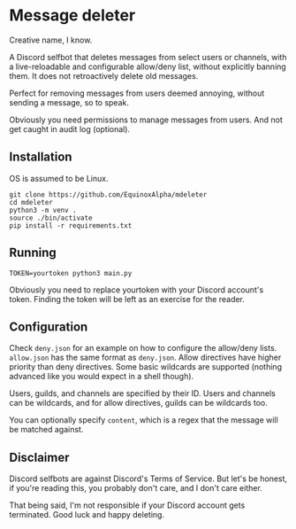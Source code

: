 # Message deleter

Creative name, I know.

A Discord selfbot that deletes messages from select users or channels, with a live-reloadable and configurable allow/deny list, without explicitly banning them. It does not retroactively delete old messages.

Perfect for removing messages from users deemed annoying, without sending a message, so to speak.

Obviously you need permissions to manage messages from users. And not get caught in audit log (optional).

## Installation

OS is assumed to be Linux. 

```
git clone https://github.com/EquinoxAlpha/mdeleter
cd mdeleter
python3 -m venv .
source ./bin/activate
pip install -r requirements.txt
```

## Running

```
TOKEN=yourtoken python3 main.py
```

Obviously you need to replace yourtoken with your Discord account's token. Finding the token will be left as an exercise for the reader.

## Configuration

Check `deny.json` for an example on how to configure the allow/deny lists. `allow.json` has the same format as `deny.json`. Allow directives have higher priority than deny directives. Some basic wildcards are supported (nothing advanced like you would expect in a shell though).

Users, guilds, and channels are specified by their ID. Users and channels can be wildcards, and for allow directives, guilds can be wildcards too.

You can optionally specify `content`, which is a regex that the message will be matched against.

## Disclaimer

Discord selfbots are against Discord's Terms of Service. But let's be honest, if you're reading this, you probably don't care, and I don't care either.

That being said, I'm not responsible if your Discord account gets terminated. Good luck and happy deleting.
